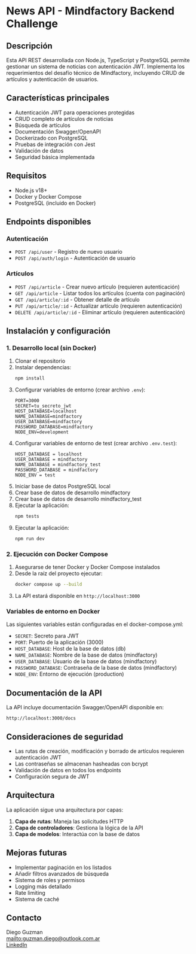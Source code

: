 # News API - Mindfactory Backend Challenge

## Descripción

Esta API REST desarrollada con Node.js, TypeScript y PostgreSQL permite gestionar un sistema de noticias con autenticación JWT. Implementa los requerimientos del desafío técnico de Mindfactory, incluyendo CRUD de artículos y autenticación de usuarios.

## Características principales

- Autenticación JWT para operaciones protegidas
- CRUD completo de artículos de noticias
- Búsqueda de artículos
- Documentación Swagger/OpenAPI
- Dockerizado con PostgreSQL
- Pruebas de integración con Jest
- Validación de datos
- Seguridad básica implementada

## Requisitos

- Node.js v18+
- Docker y Docker Compose
- PostgreSQL (incluido en Docker)

## Endpoints disponibles

### Autenticación
- `POST /api/user` - Registro de nuevo usuario
- `POST /api/auth/login` - Autenticación de usuario

### Artículos 
- `POST /api/article` - Crear nuevo artículo (requieren autenticación)
- `GET /api/article` - Listar todos los artículos (cuenta con paginación)
- `GET /api/article/:id` - Obtener detalle de artículo
- `PUT /api/article/:id` - Actualizar artículo (requieren autenticación)
- `DELETE /api/article/:id` - Eliminar artículo (requieren autenticación)

## Instalación y configuración

### 1. Desarrollo local (sin Docker)

1. Clonar el repositorio
2. Instalar dependencias:
   ```bash
   npm install
   ```
3. Configurar variables de entorno (crear archivo `.env`):
   ```
   PORT=3000
   SECRET=tu_secreto_jwt
   HOST_DATABASE=localhost
   NAME_DATABASE=mindfactory
   USER_DATABASE=mindfactory
   PASSWORD_DATABASE=mindfactory
   NODE_ENV=development
   ```
4. Configurar variables de entorno de test (crear archivo `.env.test`):
   ```
   HOST_DATABASE = localhost
   USER_DATABASE = mindfactory
   NAME_DATABASE = mindfactory_test
   PASSWORD_DATABASE = mindfactory
   NODE_ENV = test
   ```
5. Iniciar base de datos PostgreSQL local
6. Crear base de datos de desarrollo mindfactory
7. Crear base de datos de desarrollo mindfactory_test
8. Ejecutar la aplicación:
   ```bash
   npm tests
   ```
9. Ejecutar la aplicación:
   ```bash
   npm run dev
   ```

### 2. Ejecución con Docker Compose

1. Asegurarse de tener Docker y Docker Compose instalados
2. Desde la raíz del proyecto ejecutar:
   ```bash
   docker compose up --build
   ```
3. La API estará disponible en `http://localhost:3000`

### Variables de entorno en Docker

Las siguientes variables están configuradas en el docker-compose.yml:

- `SECRET`: Secreto para JWT
- `PORT`: Puerto de la aplicación (3000)
- `HOST_DATABASE`: Host de la base de datos (db)
- `NAME_DATABASE`: Nombre de la base de datos (mindfactory)
- `USER_DATABASE`: Usuario de la base de datos (mindfactory)
- `PASSWORD_DATABASE`: Contraseña de la base de datos (mindfactory)
- `NODE_ENV`: Entorno de ejecución (production)


## Documentación de la API

La API incluye documentación Swagger/OpenAPI disponible en:

```
http://localhost:3000/docs
```

## Consideraciones de seguridad

- Las rutas de creación, modificación y borrado de artículos requieren autenticación JWT
- Las contraseñas se almacenan hasheadas con bcrypt
- Validación de datos en todos los endpoints
- Configuración segura de JWT

## Arquitectura

La aplicación sigue una arquitectura por capas:

1. **Capa de rutas**: Maneja las solicitudes HTTP
2. **Capa de controladores**: Gestiona la lógica de la API
3. **Capa de modelos**: Interactúa con la base de datos

## Mejoras futuras

- Implementar paginación en los listados
- Añadir filtros avanzados de búsqueda
- Sistema de roles y permisos
- Logging más detallado
- Rate limiting
- Sistema de caché

## Contacto

Diego Guzman  
[mailto:guzman.diego@outlook.com.ar](mailto:guzman.diego@outlook.com.ar)  
[LinkedIn](https://www.linkedin.com/in/diego-guzman-cerveux/)